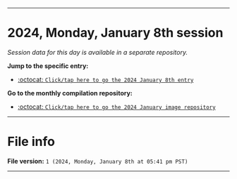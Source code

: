 
***

# 2024, Monday, January 8th session

_Session data for this day is available in a separate repository._

**Jump to the specific entry:**

- [:octocat: `Click/tap here to go the 2024 January 8th entry`](https://github.com/seanpm2001/SeansLifeArchive_Images_ModernSmurfsVillage_Y2023_V6/tree/SeansLifeArchive_ModernSmurfsVillage_Y2023_V6_Main-dev/01_January/08/)

**Go to the monthly compilation repository:**

- [:octocat: `Click/tap here to go the 2024 January image repository`](https://github.com/seanpm2001/SeansLifeArchive_Images_ModernSmurfsVillage_Y2023_V6/)

***

# File info

**File version:** `1 (2024, Monday, January 8th at 05:41 pm PST)`

***
